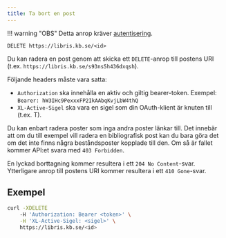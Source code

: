 ```yaml
---
title: Ta bort en post
---
```

!!! warning "OBS"
    Detta anrop kräver [autentisering](../howto/auth.md).

```
DELETE https://libris.kb.se/<id>
```

Du kan radera en post genom att skicka ett `DELETE`-anrop till postens URI
(t.ex. `https://libris.kb.se/s93ns5h436dxqsh`).

Följande headers måste vara satta:

* `Authorization` ska innehålla en aktiv och giltig bearer-token. Exempel: `Bearer: hW3IHc9PexxxFP2IkAAbqKvjLbW4thQ`
* `XL-Active-Sigel` ska vara en sigel som din OAuth-klient är knuten till (t.ex. T).

Du kan enbart radera poster som inga andra poster länkar till. Det innebär att
om du till exempel vill radera en bibliografisk post kan du bara göra det om
det inte finns några beståndsposter kopplade till den. Om så är fallet kommer
API:et svara med `403 Forbidden`.

En lyckad borttagning kommer resultera i ett `204 No Content`-svar. Ytterligare
anrop till postens URI kommer resultera i ett `410 Gone`-svar.


## Exempel

```bash title="Shell"
curl -XDELETE
    -H 'Authorization: Bearer <token>' \
    -H 'XL-Active-Sigel: <sigel>' \
    https://libris.kb.se/<id>
```
